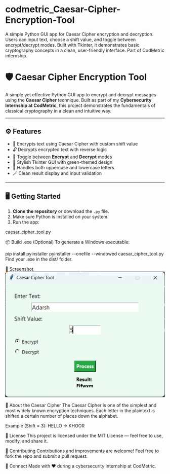 # codmetric_Caesar-Cipher-Encryption-Tool
A simple Python GUI app for Caesar Cipher encryption and decryption. Users can input text, choose a shift value, and toggle between encrypt/decrypt modes. Built with Tkinter, it demonstrates basic cryptography concepts in a clean, user-friendly interface. Part of CodMetric internship.

# 🛡️ Caesar Cipher Encryption Tool

A simple yet effective Python GUI app to encrypt and decrypt messages using the **Caesar Cipher** technique. Built as part of my **Cybersecurity Internship at CodMetric**, this project demonstrates the fundamentals of classical cryptography in a clean and intuitive way.

---

## ⚙️ Features

- 🔐 Encrypts text using Caesar Cipher with custom shift value  
- 🔓 Decrypts encrypted text with reverse logic  
- 🧠 Toggle between **Encrypt** and **Decrypt** modes  
- 🎨 Stylish Tkinter GUI with green-themed design  
- 🔄 Handles both uppercase and lowercase letters  
- 🪄 Clean result display and input validation

---

## 🖥️ Getting Started

1. **Clone the repository** or download the `.py` file.
2. Make sure Python is installed on your system.
3. Run the app:

caesar_cipher_tool.py

📦 Build .exe (Optional)
To generate a Windows executable:

pip install pyinstaller
pyinstaller --onefile --windowed caesar_cipher_tool.py
Find your .exe in the dist/ folder.

📸 Screenshot
![App Screenshot](screenshot.png)

🧠 About the Caesar Cipher
The Caesar Cipher is one of the simplest and most widely known encryption techniques. Each letter in the plaintext is shifted a certain number of places down the alphabet.

Example (Shift = 3):
HELLO → KHOOR

📜 License
This project is licensed under the MIT License — feel free to use, modify, and share it.

🤝 Contributing
Contributions and improvements are welcome! Feel free to fork the repo and submit a pull request.

🔗 Connect
Made with ❤️ during a cybersecurity internship at CodMetric.




